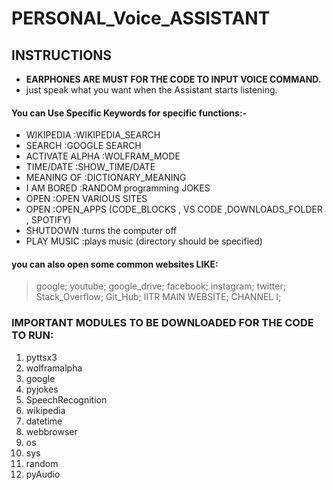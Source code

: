 PERSONAL_Voice_ASSISTANT 
==========

INSTRUCTIONS
---------

- __EARPHONES ARE MUST FOR THE CODE TO INPUT VOICE COMMAND.__
- just speak what you want when the Assistant starts listening.
#### You can Use Specific Keywords for specific functions:-
- WIKIPEDIA           :WIKIPEDIA_SEARCH
- SEARCH              :GOOGLE SEARCH
- ACTIVATE ALPHA      :WOLFRAM_MODE
- TIME/DATE           :SHOW_TIME/DATE
- MEANING OF <word>   :DICTIONARY_MEANING
- I AM BORED          :RANDOM programming JOKES
- OPEN <SOMETHING>    :OPEN VARIOUS SITES 
- OPEN <APPs>         :OPEN_APPS (CODE_BLOCKS , VS CODE ,DOWNLOADS_FOLDER , SPOTIFY)  
- SHUTDOWN            :turns the computer off
- PLAY MUSIC          :plays music (directory should be specified)
  
#### you can also open some common websites LIKE:
>google; youtube; google_drive; facebook; instagram; twitter; Stack_Overflow; Git_Hub;
>IITR MAIN WEBSITE; CHANNEL I;

### IMPORTANT MODULES TO BE DOWNLOADED FOR THE CODE TO RUN:
1) pyttsx3
2) wolframalpha
3) google
4) pyjokes
5) SpeechRecognition
6) wikipedia
7) datetime
8) webbrowser
9) os
10) sys
11) random
12) pyAudio
